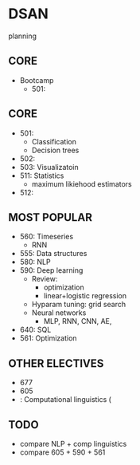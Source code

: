 # DSAN
planning 


## CORE 

*  Bootcamp 
	* 	501: 


## CORE 

*  501: 
    *  Classification
	*  Decision trees
*  502: 
*  503: Visualizatoin
*  511: Statistics 
	* maximum likiehood estimators
*  512:

## MOST POPULAR 

*  560: Timeseries
	* RNN 
*  555: Data structures 
*  580: NLP
*  590: Deep learning 
	* Review: 
		* optimization 
		* linear+logistic regression    
	* Hyparam tuning: grid search    
	* Neural networks 
		* MLP, RNN, CNN, AE,    
*  640: SQL
*  561: Optimization

## OTHER ELECTIVES 

*  677
*  605 
*  : Computational linguistics (


## TODO
* compare NLP + comp linguistics  
* compare 605 + 590 + 561 
